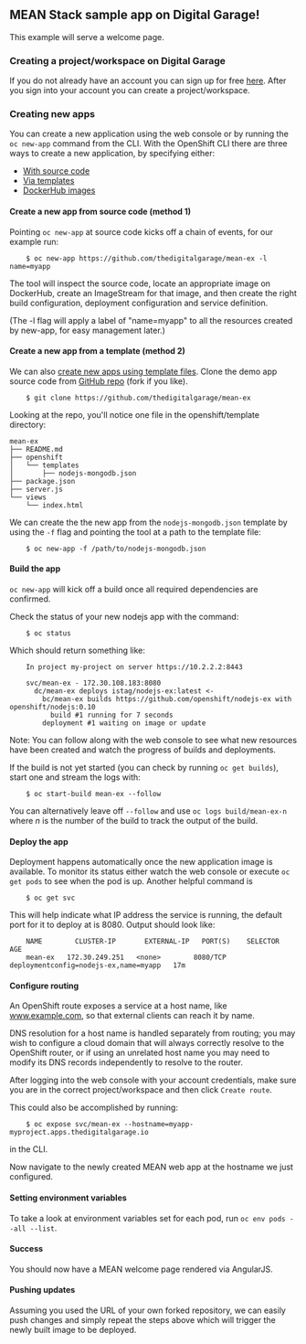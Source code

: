 MEAN Stack sample app on Digital Garage!
-----------------

This example will serve a welcome page.

### Creating a project/workspace on Digital Garage

If you do not already have an account you can sign up for free [here](www.thedigitalgarage.io). After you sign into your account you can create a project/workspace.

### Creating new apps

You can create a new application using the web console or by running the `oc new-app` command from the CLI. With the  OpenShift CLI there are three ways to create a new application, by specifying either:

- [With source code](http://docs.thedigitalgarage.io/dev_guide/new_app.html#specifying-source-code)
- [Via templates](http://docs.thedigitalgarage.io/dev_guide/new_app.html#specifying-a-template)
- [DockerHub images](http://docs.thedigitalgarage.io/dev_guide/new_app.html#specifying-an-image)

#### Create a new app from source code (method 1)

Pointing `oc new-app` at source code kicks off a chain of events, for our example run:

        $ oc new-app https://github.com/thedigitalgarage/mean-ex -l name=myapp

The tool will inspect the source code, locate an appropriate image on DockerHub, create an ImageStream for that image, and then create the right build configuration, deployment configuration and service definition.

(The -l flag will apply a label of "name=myapp" to all the resources created by new-app, for easy management later.)

#### Create a new app from a template (method 2)

We can also [create new apps using template files](http://docs.thedigitalgarage.io/dev_guide/new_app.html#specifying-a-template). Clone the demo app source code from [GitHub repo](https://github.com/thedigitalgarage/mean-ex) (fork if you like).

        $ git clone https://github.com/thedigitalgarage/mean-ex

Looking at the repo, you'll notice one file in the openshift/template directory:

	mean-ex
	├── README.md
	├── openshift
	│   └── templates
	│       ├── nodejs-mongodb.json
	├── package.json
	├── server.js
	└── views
	    └── index.html

We can create the the new app from the `nodejs-mongodb.json` template by using the `-f` flag and pointing the tool at a path to the template file:

        $ oc new-app -f /path/to/nodejs-mongodb.json

#### Build the app

`oc new-app` will kick off a build once all required dependencies are confirmed.

Check the status of your new nodejs app with the command:

        $ oc status

Which should return something like:

        In project my-project on server https://10.2.2.2:8443

        svc/mean-ex - 172.30.108.183:8080
          dc/mean-ex deploys istag/nodejs-ex:latest <-
            bc/mean-ex builds https://github.com/openshift/nodejs-ex with openshift/nodejs:0.10
              build #1 running for 7 seconds
            deployment #1 waiting on image or update

Note: You can follow along with the web console to see what new resources have been created and watch the progress of builds and deployments.

If the build is not yet started (you can check by running `oc get builds`), start one and stream the logs with:

        $ oc start-build mean-ex --follow

You can alternatively leave off `--follow` and use `oc logs build/mean-ex-n` where *n* is the number of the build to track the output of the build.

#### Deploy the app

Deployment happens automatically once the new application image is available.  To monitor its status either watch the web console or execute `oc get pods` to see when the pod is up.  Another helpful command is

        $ oc get svc

This will help indicate what IP address the service is running, the default port for it to deploy at is 8080. Output should look like:

        NAME        CLUSTER-IP       EXTERNAL-IP   PORT(S)    SELECTOR                                AGE
        mean-ex   172.30.249.251   <none>        8080/TCP   deploymentconfig=nodejs-ex,name=myapp   17m

#### Configure routing

An OpenShift route exposes a service at a host name, like www.example.com, so that external clients can reach it by name.

DNS resolution for a host name is handled separately from routing; you may wish to configure a cloud domain that will always correctly resolve to the OpenShift router, or if using an unrelated host name you may need to modify its DNS records independently to resolve to the router.

After logging into the web console with your account credentials, make sure you are in the correct project/workspace and then click `Create route`.

This could also be accomplished by running:

        $ oc expose svc/mean-ex --hostname=myapp-myproject.apps.thedigitalgarage.io

in the CLI.

Now navigate to the newly created MEAN web app at the hostname we just configured.

#### Setting environment variables

To take a look at environment variables set for each pod, run `oc env pods --all --list`.

#### Success

You should now have a MEAN welcome page rendered via AngularJS.

#### Pushing updates

Assuming you used the URL of your own forked repository, we can easily push changes and simply repeat the steps above which will trigger the newly built image to be deployed.
